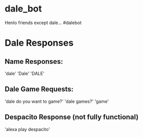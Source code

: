 # dale_bot
Henlo friends
except dale... #dalebot

# Dale Responses
## Name Responses:
'dale'
'Dale'
'DALE'

## Dale Game Requests:
'dale do you want to game?'
'dale games?'
'game'

## Despacito Response (not fully functional)
'alexa play despacito'

